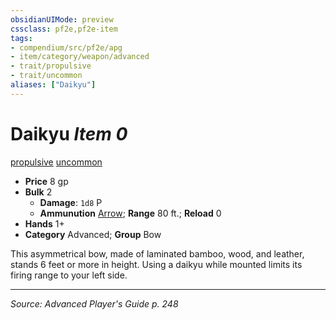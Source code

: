 ```yaml
---
obsidianUIMode: preview
cssclass: pf2e,pf2e-item
tags:
- compendium/src/pf2e/apg
- item/category/weapon/advanced
- trait/propulsive
- trait/uncommon
aliases: ["Daikyu"]
---
```

# Daikyu *Item 0*  
[propulsive](propulsive.md "Propulsive Weapon Trait")  [uncommon](uncommon.md "Uncommon Rarity Trait")  

- **Price** 8 gp
- **Bulk** 2
  - **Damage**: `1d8` P
  - **Ammunution** [Arrow](arrow.md); **Range** 80 ft.; **Reload** 0
- **Hands** 1+
- **Category** Advanced; **Group** Bow 

This asymmetrical bow, made of laminated bamboo, wood, and leather, stands 6 feet or more in height. Using a daikyu while mounted limits its firing range to your left side.


---
*Source: Advanced Player's Guide p. 248*